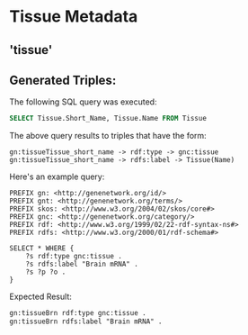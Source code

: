 # Tissue Metadata
## 'tissue'

## Generated Triples:

The following SQL query was executed:

```sql
SELECT Tissue.Short_Name, Tissue.Name FROM Tissue
```

The above query results to triples that have the form:

```text
gn:tissueTissue_short_name -> rdf:type -> gnc:tissue 
gn:tissueTissue_short_name -> rdfs:label -> Tissue(Name) 
```
Here's an example query:

```sparql
PREFIX gn: <http://genenetwork.org/id/> 
PREFIX gnt: <http://genenetwork.org/terms/> 
PREFIX skos: <http://www.w3.org/2004/02/skos/core#> 
PREFIX gnc: <http://genenetwork.org/category/> 
PREFIX rdf: <http://www.w3.org/1999/02/22-rdf-syntax-ns#> 
PREFIX rdfs: <http://www.w3.org/2000/01/rdf-schema#> 

SELECT * WHERE { 
    ?s rdf:type gnc:tissue .
    ?s rdfs:label "Brain mRNA" .
    ?s ?p ?o .
}
```

Expected Result:

```rdf
gn:tissueBrn rdf:type gnc:tissue .
gn:tissueBrn rdfs:label "Brain mRNA" .
```

